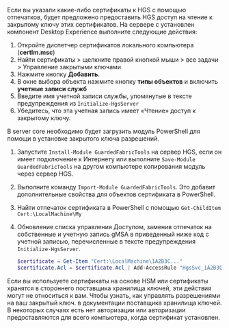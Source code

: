 Если вы указали какие-либо сертификаты к HGS с помощью отпечатков, будет предложено предоставить HGS доступ на чтение к закрытому ключу этих сертификатов. На сервере с установлен компонент Desktop Experience выполните следующие действия:

1.  Откройте диспетчер сертификатов локального компьютера (**certlm.msc**)
2.  Найти сертификаты > щелкните правой кнопкой мыши > все задачи > Управление закрытыми ключами
3.  Нажмите кнопку **Добавить**.
4.  В окне выбора объекта нажмите кнопку **типы объектов** и включить **учетные записи служб**
5.  Введите имя учетной записи службы, упомянутые в тексте предупреждения из `Initialize-HgsServer`
6.  Убедитесь, что эта учетная запись имеет «Чтение» доступ к закрытому ключу.

В server core необходимо будет загрузить модуль PowerShell для помощи в установке закрытого ключа разрешений.

1.  Запустите `Install-Module GuardedFabricTools` на сервер HGS, если он имеет подключение к Интернету или выполните `Save-Module GuardedFabricTools` на другом компьютере копирования модуль через сервер HGS.
2.  Выполните команду `Import-Module GuardedFabricTools`. Это добавит дополнительные свойства для объектов сертификата в PowerShell.
3.  Найти отпечаток сертификата в PowerShell с помощью `Get-ChildItem Cert:\LocalMachine\My`
4.  Обновление списка управления Доступом, заменив отпечаток на собственные и учетную запись gMSA в приведенный ниже код с учетной записью, перечисленные в тексте предупреждения `Initialize-HgsServer`.

    ```powershell
    $certificate = Get-Item "Cert:\LocalMachine\1A2B3C..."
    $certificate.Acl = $certificate.Acl | Add-AccessRule "HgsSvc_1A2B3C" Read Allow
    ```

Если вы используете сертификаты на основе HSM или сертификаты хранятся в стороннего поставщика хранилища ключей, эти действия могут не относиться к вам. Чтобы узнать, как управлять разрешениями на ваш закрытый ключ. в документации поставщика хранилища ключей. В некоторых случаях есть нет авторизации или авторизации предоставляются для всего компьютера, когда сертификат установлен.

<!-- Appears in guarded-fabric-initialize-hgs-ad-mode-default.md and guarded-fabric-initialize-hgs-tpm-mode-default.md
-->